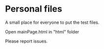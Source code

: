 Personal files
=========

A small place for everyone to put the test files.


Open mainPage.html in "html" folder

Please report issues.
